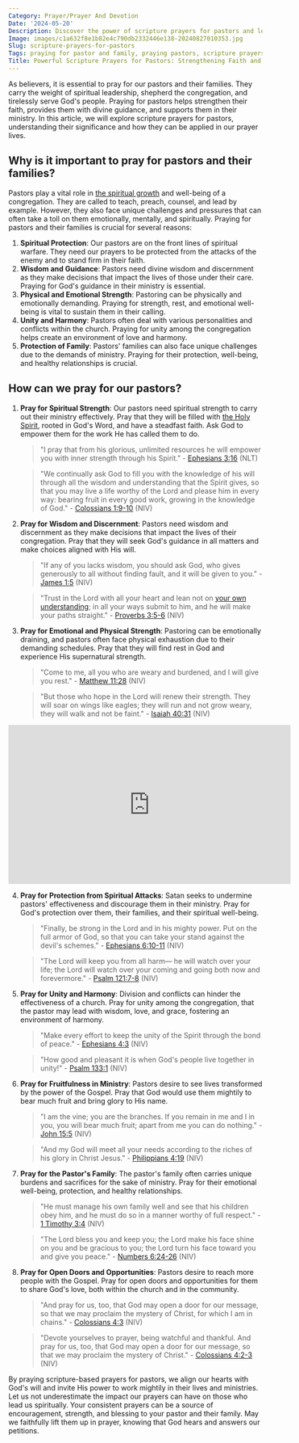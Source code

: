 ```yaml
---
Category: Prayer/Prayer And Devotion
Date: '2024-05-20'
Description: Discover the power of scripture prayers for pastors and learn how to uplift and support your pastor and their family. Explore 5 impactful Bible verses to pray for your pastor and strengthen their ministry. Praying for pastors is a vital part of nurturing their spiritual well-being and effectiveness in leading a congregation.
Image: images/c1a632f8e1b82e4c790db2332446e138-20240827010353.jpg
Slug: scripture-prayers-for-pastors
Tags: praying for pastor and family, praying pastors, scripture prayers for pastors, pray for our pastors scripture, 5 scriptures to pray for your pastor, pray for your pastor bible verse, praying for pastors scriptures, scripture on praying for pastors, pray for your pastor scripture, scriptures to pray for pastors, pray for pastors bible verse, pray for the pastor scripture, bible verse pray for our pastors
Title: Powerful Scripture Prayers for Pastors: Strengthening Faith and Ministry
---
```


As believers, it is essential to pray for our pastors and their families. They carry the weight of spiritual leadership, shepherd the congregation, and tirelessly serve God's people. Praying for pastors helps strengthen their faith, provides them with divine guidance, and supports them in their ministry. In this article, we will explore scripture prayers for pastors, understanding their significance and how they can be applied in our prayer lives.

## Why is it important to pray for pastors and their families?

Pastors play a vital role in [the spiritual growth](/prayers-to-pray-for-others) and well-being of a congregation. They are called to teach, preach, counsel, and lead by example. However, they also face unique challenges and pressures that can often take a toll on them emotionally, mentally, and spiritually. Praying for pastors and their families is crucial for several reasons:

1. **Spiritual Protection**: Our pastors are on the front lines of spiritual warfare. They need our prayers to be protected from the attacks of the enemy and to stand firm in their faith.
2. **Wisdom and Guidance**: Pastors need divine wisdom and discernment as they make decisions that impact the lives of those under their care. Praying for God's guidance in their ministry is essential.
3. **Physical and Emotional Strength**: Pastoring can be physically and emotionally demanding. Praying for strength, rest, and emotional well-being is vital to sustain them in their calling.
4. **Unity and Harmony**: Pastors often deal with various personalities and conflicts within the church. Praying for unity among the congregation helps create an environment of love and harmony.
5. **Protection of Family**: Pastors' families can also face unique challenges due to the demands of ministry. Praying for their protection, well-being, and healthy relationships is crucial.

## How can we pray for our pastors?

1. **Pray for Spiritual Strength**: Our pastors need spiritual strength to carry out their ministry effectively. Pray that they will be filled with [the Holy Spirit](/prayers-to-pray-for-others), rooted in God's Word, and have a steadfast faith. Ask God to empower them for the work He has called them to do.

   > "I pray that from his glorious, unlimited resources he will empower you with inner strength through his Spirit." - [Ephesians 3:16](https://www.bibleref.com/Ephesians/3/Ephesians-3-16.html) (NLT)

   > "We continually ask God to fill you with the knowledge of his will through all the wisdom and understanding that the Spirit gives, so that you may live a life worthy of the Lord and please him in every way: bearing fruit in every good work, growing in the knowledge of God." - [Colossians 1:9-10](https://www.bibleref.com/Colossians/1/Colossians-1-9.html) (NIV)

2. **Pray for Wisdom and Discernment**: Pastors need wisdom and discernment as they make decisions that impact the lives of their congregation. Pray that they will seek God's guidance in all matters and make choices aligned with His will.

   > "If any of you lacks wisdom, you should ask God, who gives generously to all without finding fault, and it will be given to you." - [James 1:5](https://www.bibleref.com/James/1/James-1-5.html) (NIV)

   > "Trust in the Lord with all your heart and lean not on [your own understanding](/ultimate-guide-praying-for-wisdom-and-guidance-from-god); in all your ways submit to him, and he will make your paths straight." - [Proverbs 3:5-6](https://www.bibleref.com/Proverbs/3/Proverbs-3-5.html) (NIV)

3. **Pray for Emotional and Physical Strength**: Pastoring can be emotionally draining, and pastors often face physical exhaustion due to their demanding schedules. Pray that they will find rest in God and experience His supernatural strength.

   > "Come to me, all you who are weary and burdened, and I will give you rest." - [Matthew 11:28](https://www.bibleref.com/Matthew/11/Matthew-11-28.html) (NIV)

   > "But those who hope in the Lord will renew their strength. They will soar on wings like eagles; they will run and not grow weary, they will walk and not be faint." - [Isaiah 40:31](https://www.bibleref.com/Isaiah/40/Isaiah-40-31.html) (NIV)


<iframe width="560" height="315" src="https://www.youtube.com/embed/NLcSwKbVVy4" frameborder="0" allow="autoplay; encrypted-media" allowfullscreen></iframe>


4. **Pray for Protection from Spiritual Attacks**: Satan seeks to undermine pastors' effectiveness and discourage them in their ministry. Pray for God's protection over them, their families, and their spiritual well-being.

   > "Finally, be strong in the Lord and in his mighty power. Put on the full armor of God, so that you can take your stand against the devil's schemes." - [Ephesians 6:10-11](https://www.bibleref.com/Ephesians/6/Ephesians-6-10.html) (NIV)

   > "The Lord will keep you from all harm— he will watch over your life; the Lord will watch over your coming and going both now and forevermore." - [Psalm 121:7-8](https://www.bibleref.com/Psalm/121/Psalm-121-7.html) (NIV)

5. **Pray for Unity and Harmony**: Division and conflicts can hinder the effectiveness of a church. Pray for unity among the congregation, that the pastor may lead with wisdom, love, and grace, fostering an environment of harmony.

   > "Make every effort to keep the unity of the Spirit through the bond of peace." - [Ephesians 4:3](https://www.bibleref.com/Ephesians/4/Ephesians-4-3.html) (NIV)

   > "How good and pleasant it is when God's people live together in unity!" - [Psalm 133:1](https://www.bibleref.com/Psalm/133/Psalm-133-1.html) (NIV)

6. **Pray for Fruitfulness in Ministry**: Pastors desire to see lives transformed by the power of the Gospel. Pray that God would use them mightily to bear much fruit and bring glory to His name.

   > "I am the vine; you are the branches. If you remain in me and I in you, you will bear much fruit; apart from me you can do nothing." - [John 15:5](https://www.bibleref.com/John/15/John-15-5.html) (NIV)

   > "And my God will meet all your needs according to the riches of his glory in Christ Jesus." - [Philippians 4:19](https://www.bibleref.com/Philippians/4/Philippians-4-19.html) (NIV)

7. **Pray for the Pastor's Family**: The pastor's family often carries unique burdens and sacrifices for the sake of ministry. Pray for their emotional well-being, protection, and healthy relationships.

   > "He must manage his own family well and see that his children obey him, and he must do so in a manner worthy of full respect." - [1 Timothy 3:4](https://www.bibleref.com/1-Timothy/3/1-Timothy-3-4.html) (NIV)

   > "The Lord bless you and keep you; the Lord make his face shine on you and be gracious to you; the Lord turn his face toward you and give you peace." - [Numbers 6:24-26](https://www.bibleref.com/Numbers/6/Numbers-6-24.html) (NIV)

8. **Pray for Open Doors and Opportunities**: Pastors desire to reach more people with the Gospel. Pray for open doors and opportunities for them to share God's love, both within the church and in the community.

   > "And pray for us, too, that God may open a door for our message, so that we may proclaim the mystery of Christ, for which I am in chains." - [Colossians 4:3](https://www.bibleref.com/Colossians/4/Colossians-4-3.html) (NIV)

   > "Devote yourselves to prayer, being watchful and thankful. And pray for us, too, that God may open a door for our message, so that we may proclaim the mystery of Christ." - [Colossians 4:2-3](https://www.bibleref.com/Colossians/4/Colossians-4-2.html) (NIV)

By praying scripture-based prayers for pastors, we align our hearts with God's will and invite His power to work mightily in their lives and ministries. Let us not underestimate the impact our prayers can have on those who lead us spiritually. Your consistent prayers can be a source of encouragement, strength, and blessing to your pastor and their family. May we faithfully lift them up in prayer, knowing that God hears and answers our petitions.